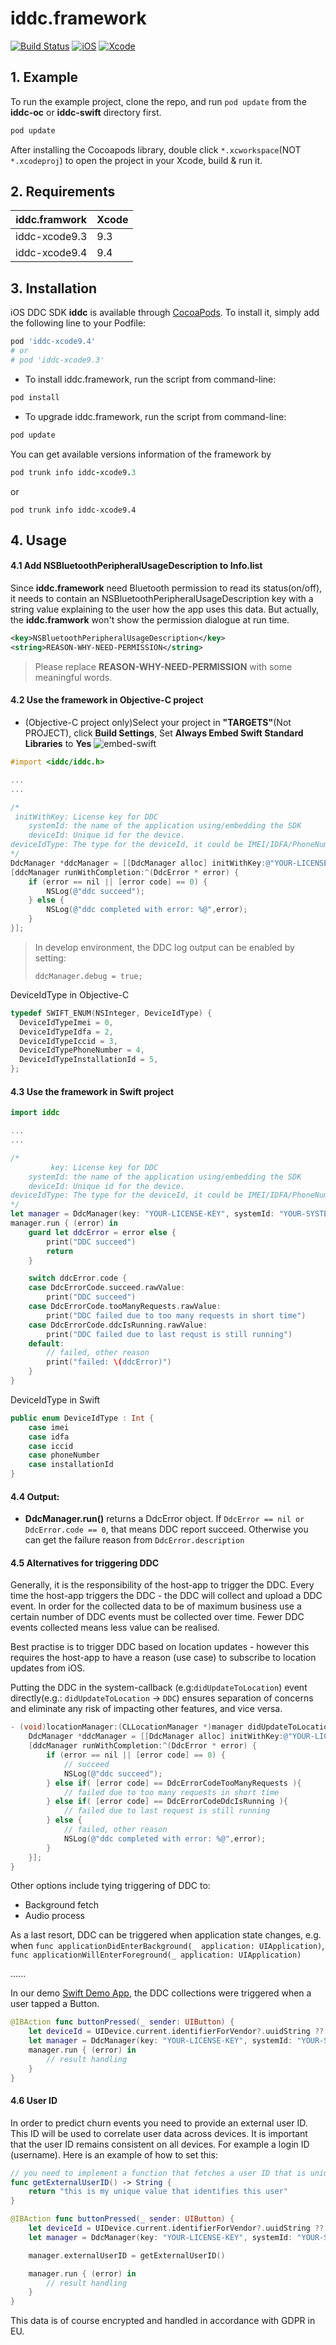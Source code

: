 # iddc.framework

[![Build Status](https://img.shields.io/badge/Platform-iOS-lightgrey.svg)](https://www.apple.com)   [![iOS](https://img.shields.io/badge/iOS-8.0-brightgreen.svg)](https://www.apple.com) [![Xcode](https://img.shields.io/badge/Xcode-9.4-brightgreen.svg)](https://img.shields.io/badge/Xcode-9.4-brightgreen.svg)

## 1. Example

To run the example project, clone the repo, and run `pod update` from the **iddc-oc** or **iddc-swift** directory first.
```ruby
pod update
```

After installing the Cocoapods library,  double click `*.xcworkspace`(NOT `*.xcodeproj`) to open the project in your Xcode, build & run it.

## 2. Requirements

| iddc.framwork  | Xcode |
| ------------- | ------------- |
| iddc-xcode9.3  | 9.3  |
| iddc-xcode9.4  | 9.4  |


## 3. Installation

iOS DDC SDK **iddc** is available through [CocoaPods](http://cocoapods.org). To install
it, simply add the following line to your Podfile:

```ruby
pod 'iddc-xcode9.4'
# or
# pod 'iddc-xcode9.3'
```

* To install iddc.framework, run the script from command-line:
```ruby
pod install
```

* To upgrade iddc.framework, run the script from command-line:

```ruby
pod update
```

You can get available versions information of the framework by
```ruby
pod trunk info iddc-xcode9.3
```

or
```
pod trunk info iddc-xcode9.4
```

## 4. Usage

#### 4.1 Add NSBluetoothPeripheralUsageDescription to Info.list
Since **iddc.framework** need Bluetooth permission to read its status(on/off), it needs to contain an NSBluetoothPeripheralUsageDescription key with a string value explaining to the user how the app uses this data.
But actually, the **iddc.framwork** won't show the permission dialogue at run time.
```xml
<key>NSBluetoothPeripheralUsageDescription</key>
<string>REASON-WHY-NEED-PERMISSION</string>
```
> Please replace **REASON-WHY-NEED-PERMISSION** with some meaningful words.

#### 4.2 Use the framework in Objective-C project
 * (Objective-C project only)Select your project in **"TARGETS"**(Not PROJECT), click **Build Settings**, Set **Always Embed Swift Standard Libraries** to **Yes**
   ![embed-swift](./res/embed-swift.png "embed-swift")

```objective-c
#import <iddc/iddc.h>

...
...

/*
 initWithKey: License key for DDC
    systemId: the name of the application using/embedding the SDK
    deviceId: Unique id for the device.
deviceIdType: The type for the deviceId, it could be IMEI/IDFA/PhoneNumber/InstallationId.
*/
DdcManager *ddcManager = [[DdcManager alloc] initWithKey:@"YOUR-LICENSE-KEY" systemId: @"YOUR-SYSTEM-ID" deviceId: @"YOU-DEVICE-ID" deviceIdType: deviceIdType];
[ddcManager runWithCompletion:^(DdcError * error) {
    if (error == nil || [error code] == 0) {
        NSLog(@"ddc succeed");
    } else {
        NSLog(@"ddc completed with error: %@",error);
    }
}];

```

> In develop environment, the DDC log output can be enabled by setting:
> ```
> ddcManager.debug = true;
> ```

DeviceIdType in Objective-C

```objective-c
typedef SWIFT_ENUM(NSInteger, DeviceIdType) {
  DeviceIdTypeImei = 0,
  DeviceIdTypeIdfa = 2,
  DeviceIdTypeIccid = 3,
  DeviceIdTypePhoneNumber = 4,
  DeviceIdTypeInstallationId = 5,
};
```


#### 4.3 Use the framework in Swift project

```Swift
import iddc

...
...

/*
         key: License key for DDC
    systemId: the name of the application using/embedding the SDK
    deviceId: Unique id for the device.
deviceIdType: The type for the deviceId, it could be IMEI/IDFA/PhoneNumber/InstallationId.
*/
let manager = DdcManager(key: "YOUR-LICENSE-KEY", systemId: "YOUR-SYSTEM-ID", deviceId: "YOU-DEVICE-ID", deviceIdType: deviceIdType)
manager.run { (error) in
    guard let ddcError = error else {
        print("DDC succeed")
        return
    }

    switch ddcError.code {
    case DdcErrorCode.succeed.rawValue:
        print("DDC succeed")
    case DdcErrorCode.tooManyRequests.rawValue:
        print("DDC failed due to too many requests in short time")
    case DdcErrorCode.ddcIsRunning.rawValue:
        print("DDC failed due to last requst is still running")
    default:
        // failed, other reason
        print("failed: \(ddcError)")
    }
}
```


DeviceIdType in Swift

```Swift
public enum DeviceIdType : Int {
    case imei
    case idfa
    case iccid
    case phoneNumber
    case installationId
}
```

#### 4.4 Output:
* **DdcManager.run()** returns a DdcError object. If `DdcError == nil or DdcError.code == 0`, that means DDC report succeed. Otherwise you can get the failure reason from `DdcError.description`

#### 4.5 Alternatives for triggering DDC
Generally, it is the responsibility of the host-app to trigger the DDC.
Every time the host-app triggers the DDC - the DDC will collect and upload a DDC event.
In order for the collected data to be of maximum business use a certain number of DDC events must be collected over time.
Fewer DDC events collected means less value can be realised.

Best practise is to trigger DDC based on location updates - however this requires the host-app to have a reason (use case) to subscribe to location updates from iOS.

Putting the DDC in the system-callback (e.g:`didUpdateToLocation`) event directly(e.g.: `didUpdateToLocation` ->
`DDC`) ensures separation of concerns and eliminate any risk of impacting other features, and vice versa.

```objective-c
- (void)locationManager:(CLLocationManager *)manager didUpdateToLocation:(CLLocation *)newLocation fromLocation:(CLLocation *)oldLocation {
    DdcManager *ddcManager = [[DdcManager alloc] initWithKey:@"YOUR-LICENSE-KEY" systemId: @"YOUR-SYSTEM-ID" deviceId: @"YOU-DEVICE-ID" deviceIdType: deviceIdType];
    [ddcManager runWithCompletion:^(DdcError * error) {
        if (error == nil || [error code] == 0) {
            // succeed
            NSLog(@"ddc succeed");
        } else if( [error code] == DdcErrorCodeTooManyRequests ){
            // failed due to too many requests in short time
        } else if( [error code] == DdcErrorCodeDdcIsRunning ){
            // failed due to last request is still running
        } else {
            // failed, other reason
            NSLog(@"ddc completed with error: %@",error);
        }
    }];
}
```

Other options include tying triggering of DDC to:
* Background fetch
* Audio process

As a last resort, DDC can be triggered when application state changes, e.g. when `func applicationDidEnterBackground(_ application: UIApplication)`, `func applicationWillEnterForeground(_ application: UIApplication)`

......

In our demo [Swift Demo App](./iddc-swift/iddc-swift/ViewController.swift), the DDC collections were triggered when a user tapped a Button.

```swift
@IBAction func buttonPressed(_ sender: UIButton) {
    let deviceId = UIDevice.current.identifierForVendor?.uuidString ?? "uuid-unavailable"
    let manager = DdcManager(key: "YOUR-LICENSE-KEY", systemId: "YOUR-SYSTEM-ID", deviceId: deviceId, deviceIdType: .installationId)
    manager.run { (error) in
        // result handling
    }
}
```

#### 4.6 User ID
In order to predict churn events you need to provide an external user ID. This ID will be used to correlate user data across devices. It is important that the user ID remains consistent on all devices. For example a login ID (username). Here is an example of how to set this:
```swift
// you need to implement a function that fetches a user ID that is unique to the user.
func getExternalUserID() -> String {
    return "this is my unique value that identifies this user"
}

@IBAction func buttonPressed(_ sender: UIButton) {
    let deviceId = UIDevice.current.identifierForVendor?.uuidString ?? "uuid-unavailable"
    let manager = DdcManager(key: "YOUR-LICENSE-KEY", systemId: "YOUR-SYSTEM-ID", deviceId: deviceId, deviceIdType: .installationId)

    manager.externalUserID = getExternalUserID()

    manager.run { (error) in
        // result handling
    }
}
```
This data is of course encrypted and handled in accordance with GDPR in EU.